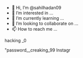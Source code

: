 - 👋 Hi, I’m @sahilhadan09
- 👀 I’m interested in ...
- 🌱 I’m currently learning ...
- 💞️ I’m looking to collaborate on ...
- 📫 How to reach me ...

<!---
sahilhadan09/sahilhadan09 is a ✨ special ✨ repository because its `README.md` (this file) appears on your GitHub profile.
You can click the Preview link to take a look at your changes.
---> hacking _0 
"password__creaking_99
Instagr



